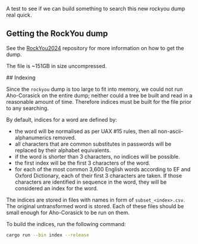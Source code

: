 A test to see if we can build something to search this new rockyou dump real quick.

## Getting the RockYou dump

See the [RockYou2024](https://github.com/exploit-development/RockYou2024) repository for
more information on how to get the dump.

The file is ~151GB in size uncompressed.

## Indexing

Since the ``rockyou`` dump is too large to fit into memory, we could not run Aho-Corasick on the entire dump; neither could a tree be built and read in a reasonable amount of time. Therefore indices must be built for the file prior to any searching.

By default, indices for a word are defined by:

- the word will be normalised as per UAX #15 rules, then all
    non-ascii-alphanumerics removed.
- all characters that are common substitutes in passwords will be
    replaced by their alphabet equivalents.
- if the word is shorter than 3 characters, no indices will be possible.
- the first index will be the first 3 characters of the word.
- for each of the most common 3,600 English words according to EF and
    Oxford Dictionary, each of their first 3 characters are taken. If
    those characters are identified in sequence in the word, they will be
    considered an index for the word.

The indices are stored in files with names in form of `subset_<index>.csv`. The original untransformed word is stored. Each of these files should be small enough for Aho-Corasick to be run on them.

To build the indices, run the following command:

```bash
cargo run --bin index --release
```
